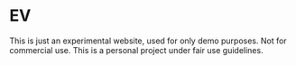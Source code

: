 # EV
This is just an experimental website, used for only demo purposes. Not for commercial use. This is a personal project under fair use guidelines.
